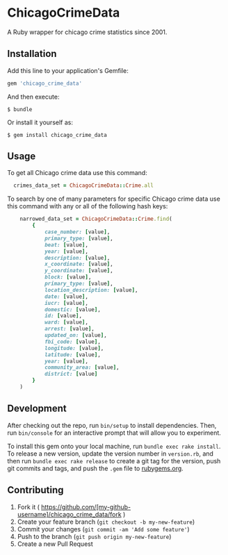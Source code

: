 # ChicagoCrimeData

A Ruby wrapper for chicago crime statistics since 2001.

## Installation

Add this line to your application's Gemfile:

```ruby
gem 'chicago_crime_data'
```

And then execute:

    $ bundle

Or install it yourself as:

    $ gem install chicago_crime_data

## Usage

To get all Chicago crime data use this command:

```Ruby
  crimes_data_set = ChicagoCrimeData::Crime.all
```

To search by one of many parameters for specific Chicago crime data use this command with any or all of the following hash keys:

```Ruby
    narrowed_data_set = ChicagoCrimeData::Crime.find(
        {
            case_number: [value],
            primary_type: [value],
            beat: [value],
            year: [value],
            description: [value],
            x_coordinate: [value],
            y_coordinate: [value],
            block: [value],
            primary_type: [value],
            location_description: [value],
            date: [value],
            iucr: [value],
            domestic: [value],
            id: [value],
            ward: [value],
            arrest: [value],
            updated_on: [value],
            fbi_code: [value],
            longitude: [value],
            latitude: [value],
            year: [value],
            community_area: [value],
            district: [value]
        }
    )
```

## Development

After checking out the repo, run `bin/setup` to install dependencies. Then, run `bin/console` for an interactive prompt that will allow you to experiment.

To install this gem onto your local machine, run `bundle exec rake install`. To release a new version, update the version number in `version.rb`, and then run `bundle exec rake release` to create a git tag for the version, push git commits and tags, and push the `.gem` file to [rubygems.org](https://rubygems.org).

## Contributing

1. Fork it ( https://github.com/[my-github-username]/chicago_crime_data/fork )
2. Create your feature branch (`git checkout -b my-new-feature`)
3. Commit your changes (`git commit -am 'Add some feature'`)
4. Push to the branch (`git push origin my-new-feature`)
5. Create a new Pull Request
